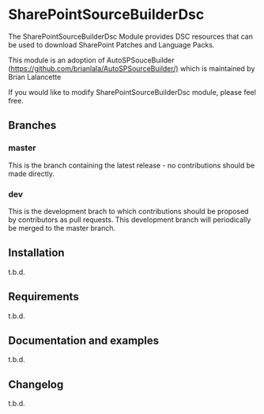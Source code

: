 # SharePointSourceBuilderDsc

The SharePointSourceBuilderDsc Module provides DSC resources that can be used to download SharePoint Patches and Language Packs.

This module is an adoption of AutoSPSouceBuilder (<https://github.com/brianlala/AutoSPSourceBuilder/)> which is maintained by Brian Lalancette

If you would like to modify SharePointSourceBuilderDsc module, please feel free.

## Branches

### master

This is the branch containing the latest release - no contributions should be made directly.

### dev

This is the development brach to which contributions should be proposed by contributors as pull requests. This development branch will periodically be merged to the master branch.

## Installation

t.b.d.

## Requirements

t.b.d.

## Documentation and examples

t.b.d.

## Changelog

t.b.d.
